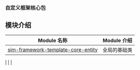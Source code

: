 

### 自定义框架核心包


## 模块介绍
| Module 名称                                                  | Module 介绍                                                    |
| ------------------------------------------------------------ | ------------------------------------------------------------ |
| [sim-framework-template-core-entity](./sim-framework-template-core-entity)|   全局的基础类 |











| []()| |
